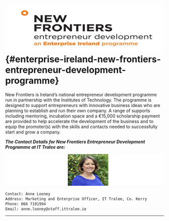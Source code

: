 # ![](/assets/newFrontier.png) {#enterprise-ireland-new-frontiers-entrepreneur-development-programme}

New Frontiers is Ireland’s national entrepreneur development programme run in partnership with the Institutes of Technology. The programme is designed to support entrepreneurs with innovative business ideas who are planning to establish and run their own company. A range of supports including mentoring, incubation space and a €15,000 scholarship payment are provided to help accelerate the development of the business and to equip the promoter\(s\) with the skills and contacts needed to successfully start and grow a company.

**_The Contact Details for New Frontiers Entrepreneur Development Programme at IT Tralee are:_**

![](/assets/AnneL.png)

```
Contact: Anne Looney
Address: Marketing and Enterprise Officer, IT Tralee, Co. Kerry
Phone: 066 7191994
Email: anne.looney@staff.ittralee.ie
```

---

